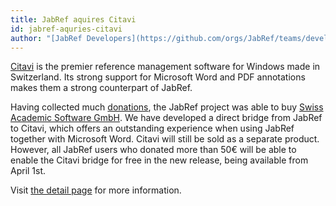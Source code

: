 ```yaml
---
title: JabRef aquires Citavi
id: jabref-aquries-citavi
author: "[JabRef Developers](https://github.com/orgs/JabRef/teams/developers)"
---
```


[Citavi](https://en.wikipedia.org/wiki/Citavi) is the premier reference management software for Windows made in Switzerland.
Its strong support for Microsoft Word and PDF annotations makes them a strong counterpart of JabRef.

Having collected much [donations](http://donations.jabref.org/), the JabRef project was able to buy [Swiss Academic Software GmbH](https://www.citavi.com/de/swiss-academic-software.html).
We have developed a direct bridge from JabRef to Citavi, which offers an outstanding experience when using JabRef together with Microsoft Word.
Citavi will still be sold as a separate product.
However, all JabRef users who donated more than 50€ will be able to enable the Citavi bridge for free in the new release, being available from April 1st.

Visit [the detail page](http://en.wikipedia.org/wiki/April_Fools%27_Day) for more information.
